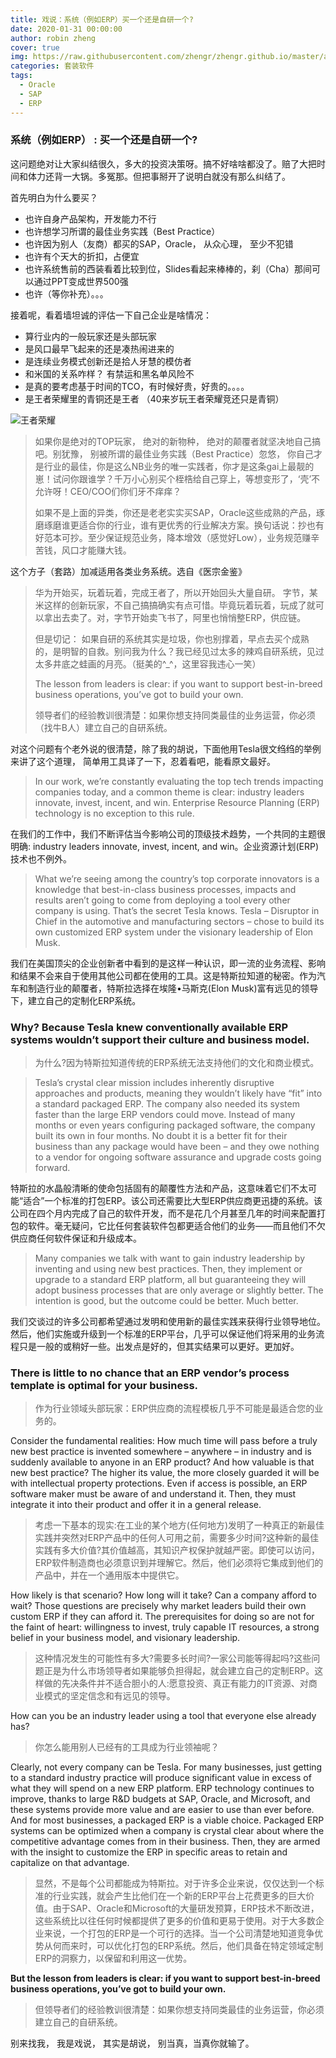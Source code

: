 ```yaml
---
title: 戏说：系统（例如ERP）买一个还是自研一个?
date: 2020-01-31 00:00:00
author: robin zheng
cover: true
img: https://raw.githubusercontent.com/zhengr/zhengr.github.io/master/assets/images/31133000.jpg
categories: 套装软件
tags:
  - Oracle
  - SAP
  - ERP
---
```

### 系统（例如ERP） : 买一个还是自研一个?

这问题绝对让大家纠结很久，多大的投资决策呀。搞不好啥啥都没了。赔了大把时间和体力还背一大锅。多冤那。但把事掰开了说明白就没有那么纠结了。

首先明白为什么要买？

- 也许自身产品架构，开发能力不行
- 也许想学习所谓的最佳业务实践（Best Practice）
- 也许因为别人（友商）都买的SAP，Oracle， 从众心理， 至少不犯错
- 也许有个天大的折扣，占便宜
- 也许系统售前的西装看着比较到位，Slides看起来棒棒的，刹（Cha）那间可以通过PPT变成世界500强
- 也许（等你补充）。。。

接着呢，看着墙坦诚的评估一下自己企业是啥情况：

- 算行业内的一般玩家还是头部玩家
- 是风口最早飞起来的还是凑热闹进来的
- 是连续业务模式创新还是拾人牙慧的模仿者
- 和米国的关系咋样？ 有禁运和黑名单风险不
- 是真的要考虑基于时间的TCO，有时候好贵，好贵的。。。。
- 是王者荣耀里的青铜还是王者 （40来岁玩王者荣耀竞还只是青铜）

![王者荣耀](http://www.lolshipin.com/uploads/allimg/180206/34-1P206155A00-L.jpg)

> 如果你是绝对的TOP玩家， 绝对的新物种， 绝对的颠覆者就坚决地自己搞吧。别犹豫， 别被所谓的最佳业务实践（Best Practice）忽悠， 你自己才是行业的最佳，你是这么NB业务的唯一实践者，你才是这条gai上最靓的崽！试问你跟谁学？千万小心别买个桎梏给自己穿上，等想变形了，‘壳’不允许呀！CEO/COO们你们牙不痒痒？
>
> 如果不是上面的异类，你还是老老实实买SAP，Oracle这些成熟的产品，琢磨琢磨谁更适合你的行业，谁有更优秀的行业解决方案。换句话说：抄也有好范本可抄。至少保证规范业务，降本增效（感觉好Low），业务规范赚辛苦钱，风口才能赚大钱。

这个方子（套路）加减适用各类业务系统。选自《医宗金鉴》

> 华为开始买，玩着玩着，完成王者了，所以开始回头大量自研。
> 字节，某米这样的创新玩家，不自己搞搞确实有点可惜。毕竟玩着玩着，玩成了就可以拿出去卖了。对，字节开始卖飞书了，阿里也悄悄整ERP，供应链。
>
> 但是切记： 如果自研的系统其实是垃圾，你也别撑着，早点去买个成熟的，是明智的自救。别问我为什么？我已经见过太多的辣鸡自研系统，见过太多井底之蛙画的月亮。（挺美的^_^，这里容我违心一笑）
>
> The lesson from leaders is clear: if you want to support best-in-breed business operations, you’ve got to build your own.
>
> 领导者们的经验教训很清楚：如果你想支持同类最佳的业务运营，你必须（找牛B人）建立自己的自研系统。

对这个问题有个老外说的很清楚，除了我的胡说，下面他用Tesla很文绉绉的举例来讲了这个道理， 简单用工具译了一下，忍着看吧，能看原文最好。

> In our work, we’re constantly evaluating the top tech trends impacting companies today, and a common theme is clear: industry leaders innovate, invest, incent, and win. Enterprise Resource Planning (ERP) technology is no exception to this rule.

在我们的工作中，我们不断评估当今影响公司的顶级技术趋势，一个共同的主题很明确:  industry leaders innovate, invest, incent, and win。企业资源计划(ERP)技术也不例外。

> What we’re seeing among the country’s top corporate innovators is a knowledge that best-in-class business processes, impacts and results aren’t going to come from deploying a tool every other company is using. That’s the secret Tesla knows. Tesla – Disruptor in Chief in the automotive and manufacturing sectors – chose to build its own customized ERP system under the visionary leadership of Elon Musk.
>

我们在美国顶尖的企业创新者中看到的是这样一种认识，即一流的业务流程、影响和结果不会来自于使用其他公司都在使用的工具。这是特斯拉知道的秘密。作为汽车和制造行业的颠覆者，特斯拉选择在埃隆•马斯克(Elon Musk)富有远见的领导下，建立自己的定制化ERP系统。

### Why? Because Tesla knew conventionally available ERP systems wouldn’t support their culture and business model.

> 为什么?因为特斯拉知道传统的ERP系统无法支持他们的文化和商业模式。

> Tesla’s crystal clear mission includes inherently disruptive approaches and products, meaning they wouldn’t likely have “fit” into a standard packaged ERP. The company also needed its system faster than the large ERP vendors could move. Instead of many months or even years configuring packaged software, the company built its own in four months. No doubt it is a better fit for their business than any package would have been – and they owe nothing to a vendor for ongoing software assurance and upgrade costs going forward.
>

特斯拉的水晶般清晰的使命包括固有的颠覆性方法和产品，这意味着它们不太可能“适合”一个标准的打包ERP。该公司还需要比大型ERP供应商更迅捷的系统。该公司在四个月内完成了自己的软件开发，而不是花几个月甚至几年的时间来配置打包的软件。毫无疑问，它比任何套装软件包都更适合他们的业务——而且他们不欠供应商任何软件保证和升级成本。

> Many companies we talk with want to gain industry leadership by inventing and using new best practices. Then, they implement or upgrade to a standard ERP platform, all but guaranteeing they will adopt business processes that are only average or slightly better. The intention is good, but the outcome could be better. Much better.
>

我们交谈过的许多公司都希望通过发明和使用新的最佳实践来获得行业领导地位。然后，他们实施或升级到一个标准的ERP平台，几乎可以保证他们将采用的业务流程只是一般的或稍好一些。出发点是好的，但其实结果可以更好。更加好。

### There is little to no chance that an ERP vendor’s process template is optimal for your business.

> 作为行业领域头部玩家：ERP供应商的流程模板几乎不可能是最适合您的业务的。

Consider the fundamental realities: How much time will pass before a truly new best practice is invented somewhere – anywhere – in industry and is suddenly available to anyone in an ERP product? And how valuable is that new best practice? The higher its value, the more closely guarded it will be with intellectual property protections. Even if access is possible, an ERP software maker must be aware of and understand it. Then, they must integrate it into their product and offer it in a general release.

> 考虑一下基本的现实:在工业的某个地方(任何地方)发明了一种真正的新最佳实践并突然对ERP产品中的任何人可用之前，需要多少时间?这种新的最佳实践有多大价值?其价值越高，其知识产权保护就越严密。即使可以访问，ERP软件制造商也必须意识到并理解它。然后，他们必须将它集成到他们的产品中，并在一个通用版本中提供它。

How likely is that scenario? How long will it take? Can a company afford to wait? Those questions are precisely why market leaders build their own custom ERP if they can afford it. The prerequisites for doing so are not for the faint of heart: willingness to invest, truly capable IT resources, a strong belief in your business model, and visionary leadership.

> 这种情况发生的可能性有多大?需要多长时间?一家公司能等得起吗?这些问题正是为什么市场领导者如果能够负担得起，就会建立自己的定制ERP。这样做的先决条件并不适合胆小的人:愿意投资、真正有能力的IT资源、对商业模式的坚定信念和有远见的领导。

How can you be an industry leader using a tool that everyone else already has?

> 你怎么能用别人已经有的工具成为行业领袖呢？

Clearly, not every company can be Tesla. For many businesses, just getting to a standard industry practice will produce significant value in excess of what they will spend on a new ERP platform. ERP technology continues to improve, thanks to large R&D budgets at SAP, Oracle, and Microsoft, and these systems provide more value and are easier to use than ever before. And for most businesses, a packaged ERP is a viable choice. Packaged ERP systems can be optimized when a company is crystal clear about where the competitive advantage comes from in their business. Then, they are armed with the insight to customize the ERP in specific areas to retain and capitalize on that advantage.

> 显然，不是每个公司都能成为特斯拉。对于许多企业来说，仅仅达到一个标准的行业实践，就会产生比他们在一个新的ERP平台上花费更多的巨大价值。由于SAP、Oracle和Microsoft的大量研发预算，ERP技术不断改进，这些系统比以往任何时候都提供了更多的价值和更易于使用。对于大多数企业来说，一个打包的ERP是一个可行的选择。当一个公司清楚地知道竞争优势从何而来时，可以优化打包的ERP系统。然后，他们具备在特定领域定制ERP的洞察力，以保留和利用这一优势。

**But the lesson from leaders is clear: if you want to support best-in-breed business operations, you’ve got to build your own.**

> 但领导者们的经验教训很清楚：如果你想支持同类最佳的业务运营，你必须建立自己的自研系统。

别来找我， 我是戏说， 其实是胡说， 别当真，当真你就输了。
